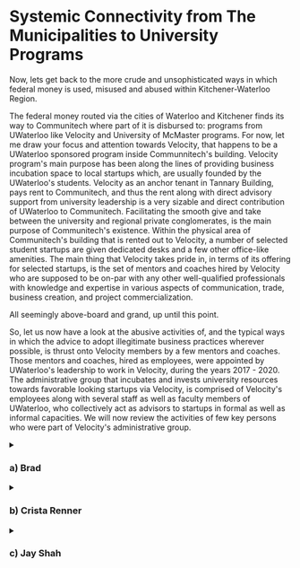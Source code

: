 # Systemic Connectivity from The Municipalities to University Programs

Now, lets get back to the more crude and unsophisticated ways in which federal money is used, misused and abused within Kitchener-Waterloo Region. 

The federal money routed via the cities of Waterloo and Kitchener finds its way to Communitech where part of it is disbursed to: programs from UWaterloo like Velocity and University of McMaster programs. For now, let me draw your focus and attention towards Velocity, that happens to be a UWaterloo sponsored program inside Communnitech's building. Velocity program's main purpose has been along the lines of providing business incubation space to local startups which, are usually founded by the UWaterloo's students. Velocity as an anchor tenant in Tannary Building, pays rent to Communitech, and thus the rent along with direct advisory support from university leadership is a very sizable and direct contribution of UWaterloo to Communitech. Facilitating the smooth give and take between the university and regional private conglomerates, is the main purpose of Communitech's existence. Within the physical area of Communitech's building that is rented out to Velocity, a number of selected student startups are given dedicated desks and a few other office-like amenities. The main thing that Velocity takes pride in, in terms of its offering for selected startups, is the set of mentors and coaches hired by Velocity who are supposed to be on-par with any other well-qualified professionals with knowledge and expertise in various aspects of communication, trade, business creation, and project commercialization. 

All seemingly above-board and grand, up until this point. 

So, let us now have a look at the abusive activities of, and the typical ways in which the advice to adopt illegitimate business practices wherever possible, is thrust onto Velocity members by a few mentors and coaches. Those mentors and coaches, hired as employees, were appointed by UWaterloo's leadership to work in Velocity, during the years 2017 - 2020. The administrative group that incubates and invests university resources towards favorable looking startups via Velocity, is comprised of Velocity's employees along with several staff as well as faculty members of UWaterloo, who collectively act as advisors to startups in formal as well as informal capacities. We will now review the activities of few key persons who were part of Velocity's administrative group. 

<details><summary><h3>a) Brad</h3></summary>

I forgot his last name. But that's not important. Brad was an early employee of BufferBox, so when Jay Shah became director of Velocity, Brad was appointed as a paid employee of Velocity, in the formal capacity of a business coach/mentor. So no cronyism there, right? 

Any ways, Brad's job was to provide assistance to founders of startups incubated in Velocity, within the context of business challenges faced by those founders, and also to give the usual pep-talk to founders with business related catch-phrases, and buzzwords. 

</details>


<details><summary><h3>b) Crista Renner</h3></summary>

Crista was (is) a UWaterloo graduate, with a master's degree in "Peace and Conflict Studies" along with a focus on "Conflict Resolution." She was also a startup founder in the region at some point in her career. The conflict between Crista Renner as a mentor and my startup, which was a part of Velocity in 2017, went something like this — 

</details>

<details><summary><h3>c) Jay Shah</h3></summary>

Jay's main qualifications appear to come from his experience as a co-founder of BufferBox. As retold by Jay during a public talk given by him in Communitech: he was instrumental in securing a multi-million dollar exit from BufferBox, by being the key person who promised bomb-detection systems within his company's lock-boxes, to Amazon Inc., which then acquired his company. 

BufferBox had a kiosk interface for lockers with a one time password that was messaged to the registered mobile phone of its subscribing customers. But, BufferBox's physical drop-off sites out on the street, in various cities where the kiosk-lockers were located, were unmanned and not monitored like the P.O.Box lockers in post offices. So, during negotiations on the term sheet, when an Amazon executive asked about hazardous or dangerous things being mailed to a BufferBox site, Jay simply lied to the Amazon exec saying that the each BufferBox locker was going to have bomb-detectors, which were already being tested with some success. Saying this lie, then got them the multi-million dollar buy-out deal, as publicly admitted (bragged) by him during that talk. The talk was during a set of events promoted by Communitech for introducing Jay Shah as the new director of Velocity. During those years, Jay also simultaneously held board memberships in various organizations in the Kitchener-Waterloo Region, like the Waterloo EDC.

</details>
